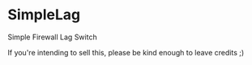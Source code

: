 # SimpleLag
Simple Firewall Lag Switch

If you're intending to sell this, please be kind enough to leave credits ;)
